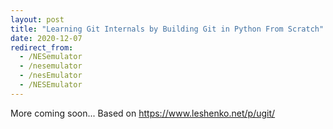 ```yaml
---
layout: post
title: "Learning Git Internals by Building Git in Python From Scratch"
date: 2020-12-07
redirect_from:
  - /NESemulator
  - /nesemulator
  - /nesEmulator
  - /NESEmulator
---
```

More coming soon...
Based on https://www.leshenko.net/p/ugit/
